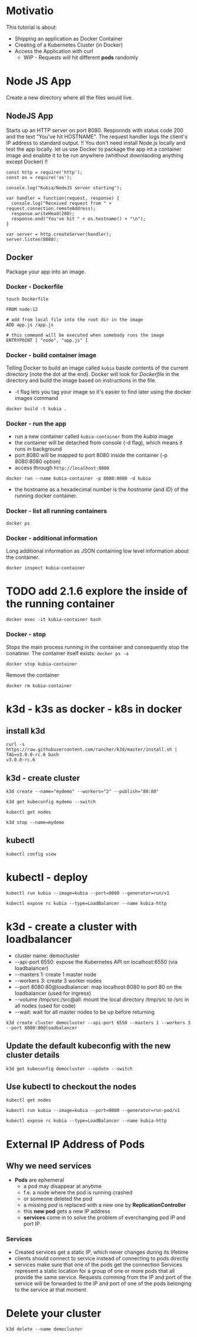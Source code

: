 # Motivatio
This tutorial is about:
* Shipping an application as Docker Container
* Creating of a Kubernetes Cluster (in Docker)
* Access the Application with curl
  * WIP - Requests will hit different **pods** randomly


# Node JS App
Create a new directory where all the files would live. 
## NodeJS App
Starts up an HTTP server on port 8080.
Responnds with status code 200 and the text "You've hit HOSTNAME".
The request handler logs the client's IP address to standard output.
!! You don't need install Node.js locally and test the app locally.
let us use Docker to package the app int a container image and enablte it to be run anywhere (whithout downlaoding anything except Docker)  !!
```
const http = require('http');
const os = require('os');

console.log("Kubia/NodeJS server starting");

var handler = function(request, response) {
  console.log("Received request from " + request.connection.remoteAddress);
  response.writeHead(200);
  response.end("You've hit " + os.hostname() + "\n");
}

var server = http.createServer(handler);
server.listen(8080);
```
## Docker
Package your app into an image.
### Docker - Dockerfile
``` touch Dockerfile ```

```
FROM node:12

# add from local file into the root dir in the image
ADD app.js /app.js

# this command will be executed when somebody runs the image 
ENTRYPOINT [ "node", "app.js" ]
```

### Docker - build container image
Telling Docker to build  an image called `kubia` basde contents of the current directory (note the dot at the end).
Docker will look for _Dockerfile_ in the directory and build the image based on instructions in the file.
* -t flag lets you tag your image so it's easier to find later using the docker images command

```
docker build -t kubia .
```
### Docker - run the app
* run a new container called `kubia-container` from the  _kubia_ image
* the container will be detached from console (-d flag), which means it runs in background
* port 8080 will be mapped to port 8080 inside the container (-p 8080:8080 option)
* access through `http://localhost:8080`
```
docker run --name kubia-container -p 8080:8080 -d kubia
```
* the hostname as a hexadecimal number is the *hostname* (and *ID*) of the running docker container.

### Docker - list all running containers
```
docker ps
```
### Docker - additional information
Long additional information as JSON containing low level information about the container.
```
docker inspect kubia-container
```

# TODO add 2.1.6 explore the inside of the running container
```
docker exec -it kubia-container bash
```
### Docker - stop
Stops the main process running in the container and consequently stop the conatiner.
The container itself exists: `docker ps -a`
```
docker stop kubia-container
```
Remove the container
```
docker rm kubia-container
```

# k3d - k3s as docker - k8s in docker
## install k3d
```
curl -s https://raw.githubusercontent.com/rancher/k3d/master/install.sh | TAG=v3.0.0-rc.6 bash
v3.0.0-rc.6
```

## k3d - create cluster
```
k3d create --name="mydemo" --workers="2" --publish="80:80"
```
```
k3d get kubeconfig mydemo --switch
```
```
kubectl get nodes
```

```
k3d stop --name=mydemo
```

## kubectl
```
kubectl config view
```

# kubectl - deploy

```
kubectl run kubia --image=kubia --port=8080 --generator=run/v1

kubectl expose rc kubia --type=LoadBalancer --name kubia-http
```

# k3d - create a cluster with loadbalancer
* cluster name: democluster
* --api-port 6550: expose the Kubernetes API on localhost:6550 (via loadbalancer)
* --masters 1: create 1 master node
* --workers 3: create 3 worker nodes
* --port 8080:80@loadbalancer: map localhost:8080 to port 80 on the loadbalancer (used for ingress)
* --volume /tmp/src:/src@all: mount the local directory /tmp/src to /src in all nodes (used for code)
* --wait: wait for all master nodes to be up before returning

```
k3d create cluster democluster --api-port 6550 --masters 1 --workers 3 --port 8080:80@loadbalancer 
```

## Update the default kubeconfig with the new cluster details
```
k3d get kubeconfig democluster --update --switch
```

## Use kubectl to checkout the nodes

```
kubectl get nodes
```

```
kubectl run kubia --image=kubia --port=8080 --generator=run-pod/v1

kubectl expose rc kubia --type=LoadBalancer --name kubia-http
```

# External IP Address of Pods
## Why we need services
* **Pods** are ephemeral
  * a pod may disappear at anytime
  * f.e. a node where the pod is running crashed
  * or someone deleted the pod
  * a missing *pod* is replaced with a new one by **ReplicationController**
  * this **new pod** gets a new IP address
  * **services** come in to solve the problem of everchanging pod IP and port IP.
### Services
* Created services get a static IP, which never changes during its lifetime
* clients should connect to service instead of connecting to pods directly
* services make sure that one of the pods get the connection
Services represent a static location for a group of one or more pods that all provide the same service.
Requests comming from the IP and port of the service will be forwarded to the IP and port of one of the pods belonging to the service at that moment.





# Delete your cluster
```
k3d delete --name democluster
```